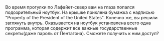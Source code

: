 Во время прогулки по Лафайет-сквер вам на глаза попался подозрительный ноутбук. На крышке приклена бумажка с надписью "Property of the President of the United States". Конечно же, вы решили заглянуть внутрь. Оказывается на ноутбук установлена всего одна программа, которая содержит все важные государственные секреты(даже пароль от Пентагона). Сможете получить к ним доступ?
